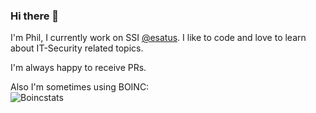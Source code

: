### Hi there 👋

I'm Phil, I currently work on SSI [@esatus](https://github.com/esatus). I like to code and love to learn about IT-Security related topics. 

I'm always happy to receive PRs.

Also I'm sometimes using BOINC:<br>
<img src="https://boincstats.com/signature/-1/user/2760869/sig.png" alt="Boincstats" />

<!--
**phrogg/phrogg** is a ✨ _special_ ✨ repository because its `README.md` (this file) appears on your GitHub profile.

Here are some ideas to get you started:

- 🔭 I’m currently working on ...
- 🌱 I’m currently learning ...
- 👯 I’m looking to collaborate on ...
- 🤔 I’m looking for help with ...
- 💬 Ask me about ...
- 📫 How to reach me: ...
- 😄 Pronouns: ...
- ⚡ Fun fact: ...
-->
